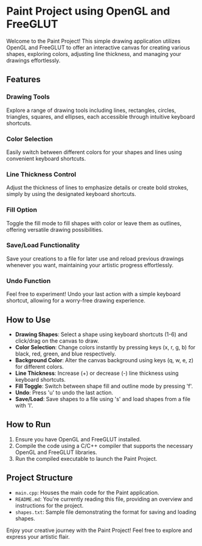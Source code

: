 # Paint Project using OpenGL and FreeGLUT

Welcome to the Paint Project! This simple drawing application utilizes OpenGL and FreeGLUT to offer an interactive canvas for creating various shapes, exploring colors, adjusting line thickness, and managing your drawings effortlessly.

## Features

### Drawing Tools
Explore a range of drawing tools including lines, rectangles, circles, triangles, squares, and ellipses, each accessible through intuitive keyboard shortcuts.

### Color Selection
Easily switch between different colors for your shapes and lines using convenient keyboard shortcuts.

### Line Thickness Control
Adjust the thickness of lines to emphasize details or create bold strokes, simply by using the designated keyboard shortcuts.

### Fill Option
Toggle the fill mode to fill shapes with color or leave them as outlines, offering versatile drawing possibilities.

### Save/Load Functionality
Save your creations to a file for later use and reload previous drawings whenever you want, maintaining your artistic progress effortlessly.

### Undo Function
Feel free to experiment! Undo your last action with a simple keyboard shortcut, allowing for a worry-free drawing experience.

## How to Use

- **Drawing Shapes**: Select a shape using keyboard shortcuts (1-6) and click/drag on the canvas to draw.
- **Color Selection**: Change colors instantly by pressing keys (x, r, g, b) for black, red, green, and blue respectively.
- **Background Color**: Alter the canvas background using keys (q, w, e, z) for different colors.
- **Line Thickness**: Increase (+) or decrease (-) line thickness using keyboard shortcuts.
- **Fill Toggle**: Switch between shape fill and outline mode by pressing 'f'.
- **Undo**: Press 'u' to undo the last action.
- **Save/Load**: Save shapes to a file using 's' and load shapes from a file with 'l'.

## How to Run

1. Ensure you have OpenGL and FreeGLUT installed.
2. Compile the code using a C/C++ compiler that supports the necessary OpenGL and FreeGLUT libraries.
3. Run the compiled executable to launch the Paint Project.

## Project Structure

- `main.cpp`: Houses the main code for the Paint application.
- `README.md`: You're currently reading this file, providing an overview and instructions for the project.
- `shapes.txt`: Sample file demonstrating the format for saving and loading shapes.

Enjoy your creative journey with the Paint Project! Feel free to explore and express your artistic flair.
